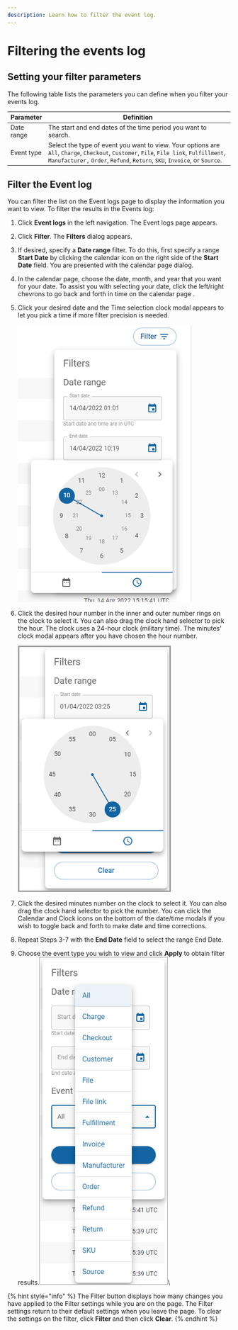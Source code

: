 ```yaml
---
description: Learn how to filter the event log.
---
```


# Filtering the events log

## Setting your filter parameters

The following table lists the parameters you can define when you filter your events log.

| Parameter  | Definition                                                                                                                                                                                                           |
| ---------- | -------------------------------------------------------------------------------------------------------------------------------------------------------------------------------------------------------------------- |
| Date range | The start and end dates of the time period you want to search.                                                                                                                                                       |
| Event type | Select the type of event you want to view. Your options are `All`, `Charge`, `Checkout`, `Customer`, `File`, `File link`, `Fulfillment`, `Manufacturer,` `Order`, `Refund`, `Return`, `SKU`, `Invoice`, or `Source`. |

## Filter the Event log

You can filter the list on the Event logs page to display the information you want to view. To filter the results in the Events log:

1. Click **Event logs** in the left navigation. The Event logs page appears.
2. Click **Filter**. The **Filters** dialog appears.
3. If desired, specify a **Date range** filter. To do this, first specify a range **Start Date** by clicking the calendar icon on the right side of the **Start Date** field. You are presented with the calendar page dialog.
4. In the calendar page, choose the date, month, and year that you want for your date. To assist you with selecting your date, click the left/right chevrons to go back and forth in time on the calendar page .
5.  Click your desired date and the Time selection clock modal appears to let you pick a time if more filter precision is needed.

    ![](<../../../../.gitbook/assets/DOC 45 Time filter hours.png>)
6.  Click the desired hour number in the inner and outer number rings on the clock to select it. You can also drag the clock hand selector to pick the hour. The clock uses a 24-hour clock (military time). The minutes' clock modal appears after you have chosen the hour number.

    ![](<../../../../.gitbook/assets/DOC-45 time filter 2 mins.png>)
7. Click the desired minutes number on the clock to select it. You can also drag the clock hand selector to pick the number. You can click the Calendar and Clock icons on the bottom of the date/time modals if you wish to toggle back and forth to make date and time corrections.
8. Repeat Steps 3-7 with the **End Date** field to select the range End Date.
9. Choose the event type you wish to view and click **Apply** to obtain filter results.![](<../../../../.gitbook/assets/DOC-45 Event type filter invoice.png>)\\

{% hint style="info" %}
The Filter button displays how many changes you have applied to the Filter settings while you are on the page. The Filter settings return to their default settings when you leave the page. To clear the settings on the filter, click **Filter** and then click **Clear**.
{% endhint %}
